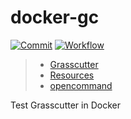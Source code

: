 # docker-gc

[![Commit](https://img.shields.io/github/last-commit/ciocoa/docker-gc?logo=github)](https://github.com/ciocoa/docker-gc/commits)
[![Workflow](https://img.shields.io/github/workflow/status/ciocoa/docker-gc/Docker?label=publish&logo=github)](https://github.com/ciocoa/docker-gc/actions?query=workflow%3ADocker)

> - [Grasscutter](https://github.com/Grasscutters/Grasscutter)
> - [Resources](https://github.com/tamilpp25/Grasscutter_Resources)
> - [opencommand](https://github.com/jie65535/gc-opencommand-plugin)

Test Grasscutter in Docker
